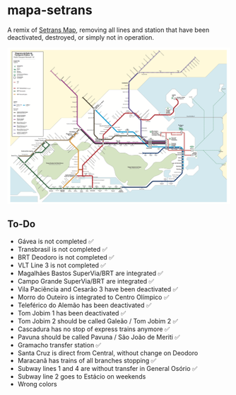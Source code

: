 # mapa-setrans
A remix of [Setrans Map](http://www.rio.rj.gov.br/web/pmus/mapa-da-rede-de-transportes), removing all lines and station that have been deactivated, destroyed, or simply not in operation.

![Original Setrans map](setrans-map.png)

## To-Do

- Gávea is not completed ✅
- Transbrasil is not completed ✅
- BRT Deodoro is not completed ✅
- VLT Line 3 is not completed ✅
- Magalhães Bastos SuperVia/BRT are integrated ✅
- Campo Grande SuperVia/BRT are integrated ✅
- Vila Paciência and Cesarão 3 have been deactivated ✅
- Morro do Outeiro is integrated to Centro Olímpico ✅
- Teleférico do Alemão has been deactivated ✅
- Tom Jobim 1 has been deactivated ✅
- Tom Jobim 2 should be called Galeão / Tom Jobim 2 ✅
- Cascadura has no stop of express trains anymore ✅
- Pavuna should be called Pavuna / São João de Meriti ✅
- Gramacho transfer station ✅
- Santa Cruz is direct from Central, without change on Deodoro
- Maracanã has trains of all branches stopping ✅
- Subway lines 1 and 4 are without transfer in General Osório ✅
- Subway line 2 goes to Estácio on weekends
- Wrong colors
